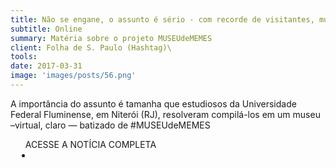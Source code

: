 ```yaml
---
title: Não se engane, o assunto é sério - com recorde de visitantes, museu de memes também vira meme
subtitle: Online
summary: Matéria sobre o projeto MUSEUdeMEMES
client: Folha de S. Paulo (Hashtag)\
tools: 
date: 2017-03-31
image: 'images/posts/56.png'
---
```


A importância do assunto é tamanha que estudiosos da Universidade Federal Fluminense, em Niterói (RJ), resolveram compilá-los em um museu –virtual, claro — batizado de #MUSEUdeMEMES

<div class="post__share"><ul class="share__list list-reset">ACESSE A NOTÍCIA COMPLETA<li class="share__item" style="margin-left: 10px"><a class="share__link share__facebook" style="background: #fa5657" href="http://hashtag.blogfolha.uol.com.br/2017/03/31/nao-se-engane-o-assunto-e-serio-com-recorde-de-visitantes-museu-de-memes-tambem-vira-meme/?cmpid#" 
onclick=window.open(this.href, 'pop-up', 'left=20,top=20,width=500,height=500,toolbar=1,resizable=0'); return false;" title="Link" rel="nofollow"><i class="fa-solid fa-link"></i></a></li></ul></div>
<!-- <div class="gallery-box"><div class="gallery"><img src="/clipping/images/example-1.jpg" loading="lazy" alt="Project"><img src="/clipping/images/example-2.jpg" loading="lazy" alt="Project"></div><em>Gallery / <a href="https://www.freepik.com/" target="_blank">Freepic</a></em></div> -->